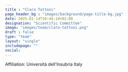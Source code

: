 ```yaml
---
title : "Clara Tattoni"
page_header_bg : "images/background/page-title-bg.jpg"
date: 2025-01-14T10:44:24+02:00
designation: "Scientific Committee"
image: "images/team/clara-tattoni.png"
draft : false
type: "team"
layout: "single"
includepage: ""
social:
---
```


Affiliation: Università dell'Insubria Italy
